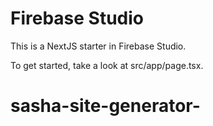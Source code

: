# Firebase Studio

This is a NextJS starter in Firebase Studio.

To get started, take a look at src/app/page.tsx.
# sasha-site-generator-
